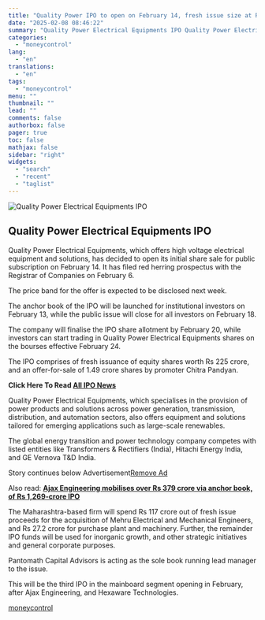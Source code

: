 ```yaml
---
title: "Quality Power IPO to open on February 14, fresh issue size at Rs 225 crore"
date: "2025-02-08 08:46:22"
summary: "Quality Power Electrical Equipments IPO Quality Power Electrical Equipments, which offers high voltage electrical equipment and solutions, has decided to open its initial share sale for public subscription on February 14. It has filed red herring prospectus with the Registrar of Companies on February 6.The price band for the offer..."
categories:
  - "moneycontrol"
lang:
  - "en"
translations:
  - "en"
tags:
  - "moneycontrol"
menu: ""
thumbnail: ""
lead: ""
comments: false
authorbox: false
pager: true
toc: false
mathjax: false
sidebar: "right"
widgets:
  - "search"
  - "recent"
  - "taglist"
---
```


![Quality Power Electrical Equipments IPO](//stat1.moneycontrol.com/mcnews//images/grey_bg.gif "Quality Power Electrical Equipments IPO")

Quality Power Electrical Equipments IPO
---------------------------------------

 

Quality Power Electrical Equipments, which offers high voltage electrical equipment and solutions, has decided to open its initial share sale for public subscription on February 14. It has filed red herring prospectus with the Registrar of Companies on February 6.

The price band for the offer is expected to be disclosed next week.

The anchor book of the IPO will be launched for institutional investors on February 13, while the public issue will close for all investors on February 18.

The company will finalise the IPO share allotment by February 20, while investors can start trading in Quality Power Electrical Equipments shares on the bourses effective February 24.

The IPO comprises of fresh issuance of equity shares worth Rs 225 crore, and an offer-for-sale of 1.49 crore shares by promoter Chitra Pandyan.

**Click Here To Read [All IPO News](https://www.moneycontrol.com/ipo/)**

Quality Power Electrical Equipments, which specialises in the provision of power products and solutions across power generation, transmission, distribution, and automation sectors, also offers equipment and solutions tailored for emerging applications such as large-scale renewables.

The global energy transition and power technology company competes with listed entities like Transformers & Rectifiers (India), Hitachi Energy India, and GE Vernova T&D India.

Story continues below Advertisement[Remove Ad](https://www.moneycontrol.com/promos/pro.php)

Also read: **[Ajax Engineering mobilises over Rs 379 crore via anchor book, of Rs 1,269-crore IPO](https://www.moneycontrol.com/news/business/ipo/ajax-engineering-mobilises-over-rs-379-crore-via-anchor-book-of-rs-1-269-crore-ipo-12934101.html)**

The Maharashtra-based firm will spend Rs 117 crore out of fresh issue proceeds for the acquisition of Mehru Electrical and Mechanical Engineers, and Rs 27.2 crore for purchase plant and machinery. Further, the remainder IPO funds will be used for inorganic growth, and other strategic initiatives and general corporate purposes.

Pantomath Capital Advisors is acting as the sole book running lead manager to the issue.

This will be the third IPO in the mainboard segment opening in February, after Ajax Engineering, and Hexaware Technologies.

[moneycontrol](https://www.moneycontrol.com/news/business/ipo/quality-power-ipo-to-open-on-february-14-fresh-issue-size-at-rs-225-crore-12934149.html)
